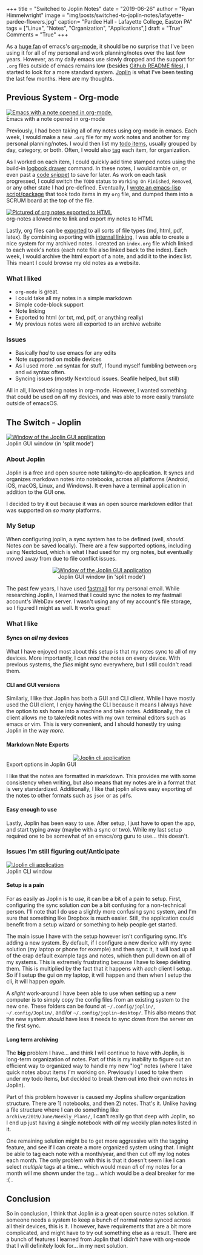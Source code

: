 +++
title  = "Switched to Joplin Notes"
date   = "2019-06-26"
author = "Ryan Himmelwright"
image  = "img/posts/switched-to-joplin-notes/lafayette-pardee-flowers.jpg"
caption= "Pardee Hall - Lafayette College, Easton PA"
tags   = ["Linux", "Notes", "Organization", "Applications",]
draft  = "True"
Comments = "True"
+++

As a [huge fan](/post/org-babel-setup/) of emacs's
[org-mode](https://orgmode.org/), it should be no surprise that I've been using
it for all of my personal and work planning/notes over the last few years.
However, as my daily emacs use slowly dropped and the support for `.org` files
outside of emacs remains low (besides [Github README
files](https://github.com/himmAllRight/dotfiles/tree/master/emacs)), I started
to look for a more standard system. [Joplin](https://joplinapp.org/) is what
I've been testing the last few months. Here are my thoughts.

<!--more-->

## Previous System - Org-mode

<a href="/img/posts/switched-to-joplin-notes/org-mode-notes.png">
<img alt="Emacs with a note opened in org-mode." src="/img/posts/switched-to-joplin-notes/org-mode-notes.png" style="max-width: 100%;"/></a>
<div class="caption">Emacs with a note opened in org-mode</div>

Previously, I had been taking all of my notes using org-mode in emacs. Each
week, I would make a new `.org` file for my work notes and another for my
personal planning/notes. I would then list my [todo items](https://orgmode.org/manual/TODO-items.html), usually grouped by day, category, or both. Often, I would also [tag](https://orgmode.org/manual/Tags.html) each item, for organization.

As I worked on each item, I could quickly add time stamped notes using the
build-in [logbook drawer](https://orgmode.org/manual/Drawers.html) command. In
these notes, I would ramble on, or even past a [code snippet](https://orgmode.org/manual/Working-with-source-code.html) to save for later. As work on each task progressed, I could switch the `TODO` status to `Working On` `Finished`, `Removed`, or any other state I had pre-defined. Eventually, I [wrote an emacs-lisp script/package](https://github.com/himmAllRight/ry-org-scrum) that took  todo items in my `org` file, and dumped them into a SCRUM board at the top of the file.


<a href="/img/posts/switched-to-joplin-notes/org-notes-export-pages.png">
<img alt="Pictured of org notes exported to HTML" src="/img/posts/switched-to-joplin-notes/org-notes-export-pages.png" style="max-width: 100%;"/></a>
<div class="caption">org-notes allowed me to link and export my notes to
HTML</div>

Lastly, org files can be [exported](https://orgmode.org/manual/Exporting.html)
to all sorts of file types (md, html, pdf, latex). By combining exporting with
[internal linking](https://orgmode.org/manual/Internal-links.html), I was able
to create a nice system for my archived notes. I created an `index.org` file
which linked to each week's notes (each note file also linked back to the
index). Each week, I would archive the html export of a note, and add it to the
index list. This meant I could browse my old notes as a website.

### What I liked

- `org-mode` is great.
- I could take all my notes in a simple markdown
- Simple code-block support
- Note linking
- Exported to html (or txt, md, pdf, or anything really)
- My previous notes were all exported to an archive website

### Issues
- Basically _had_ to use emacs for any edits
- Note supported on mobile devices
- As I used more `.md` syntax for stuff, I found myself fumbling between `org` and `md` syntax often.
- Syncing issues (mostly Nextcloud issues. Seafile helped, but still)

All in all, I loved taking notes in org-mode. However, I wanted something that
could be used on *all* my devices, and was able to more easily translate
outside of emacsOS.

## The Switch - Joplin

<a href="/img/posts/switched-to-joplin-notes/joplin-window.png">
<img alt="Window of the Joplin GUI application" src="/img/posts/switched-to-joplin-notes/joplin-window.png" style="max-width: 100%;"/></a>
<div class="caption">Joplin GUI window (in 'split mode')</div>

### About Joplin

Joplin is a free and open source note taking/to-do application. It syncs and organizes
markdown notes into notebooks, across all platforms (Android, iOS, macOS,
Linux, and Windows). It even have a terminal application in addition to the GUI
one.

I decided to try it out because it was an open source markdown editor that was
supported on *so many* platforms.


### My Setup

When configuring joplin, a sync system has to be defined (well, *should*. Notes
*can* be saved locally). There are a few supported options, including using
Nextcloud, which is what I had used for my org notes, but eventually moved away
from due to file conflict issues.

<center>
<a href="/img/posts/switched-to-joplin-notes/fastmail_logo.png">
<img alt="Window of the Joplin GUI application" src="/img/posts/switched-to-joplin-notes/fastmail_logo.png" style="max-width: 70%;"/></a>
<div class="caption">Joplin GUI window (in 'split mode')</div>
</center>

The past few years, I have used [fastmail](https://www.fastmail.com) for my
personal email. While researching Joplin, I learned that I could sync the notes
to my fastmail account's WebDav server. I wasn't using any of my account's file
storage, so I figured I might as well. It works great!

### What I like
#### Syncs on *all* my devices
What I have enjoyed most about this setup is that my notes sync to all of my
devices. More importantly, I can *read* the notes on every device. With
previous systems, the *files* might sync everywhere, but I still couldn't read
them.

#### CLI and GUI versions
Similarly, I like that Joplin has both a GUI and CLI client. While I have
mostly used the GUI client, I enjoy having the CLI because it means I always
have the option to ssh home into a machine and take notes. Additionally, the
cli client allows me to take/edit notes with my own terminal editors such as
emacs *or* vim. This is very convenient, and I should honestly try using
Joplin in the way *more*.

#### Markdown Note Exports

<center>
<a href="/img/posts/switched-to-joplin-notes/export-options.png">
<img alt="Joplin cli application" src="/img/posts/switched-to-joplin-notes/export-options.png" style="max-width: 100%;"/></a>
</center>
<div class="caption">Export options in Joplin GUI</div>

I like that the notes are formatted in markdown. This provides me with some
consistency when writing, but also means that my notes are in a format that is
very standardized. Additionally, I like that joplin allows easy exporting of
the notes to other formats such as `json` or as `pdf`s.

#### Easy enough to use
Lastly, Joplin has been easy to use. After setup, I just have to open the app,
and start typing away (maybe with a sync or two). While my last setup required
one to be somewhat of an emacs/org guru to use... this doesn't.


### Issues I'm still figuring out/Anticipate

<a href="/img/posts/switched-to-joplin-notes/joplin-cli.png">
<img alt="Joplin cli application" src="/img/posts/switched-to-joplin-notes/joplin-cli.png" style="max-width: 100%;"/></a>
<div class="caption">Joplin CLI window </div>

#### Setup is a pain

For as easily as Joplin is to *use*, it can be a bit of a pain to setup. First,
configuring the sync solution *can* be a bit confusing for a non-technical
person. I'll note that I do use a slightly more confusing sync system, and I'm
sure that something like Dropbox is much easier. Still, the application could
benefit from a setup wizard or something to help people get started.

The main issue I have with the setup however isn't configuring sync. It's
adding a new system. By default, if I configure a new device with my sync
solution (my laptop or phone for example) and then sync it, it will load up all
of the crap default example tags and notes, which then pull down on all of my
systems. This is extremely frustrating because I have to keep deleting them.
This is multiplied by the fact that it happens with *each* client I setup. So
if I setup the gui on my laptop, it will happen and then when I setup the cli,
it will happen *again*.

A *slight* work-around I have been able to use when setting up a new computer
is to simply copy the config files from an existing system to the new one.
These folders can be found at `~/.config/joplin/`, `~/.config/Joplin/`, and/or
`~/.config/joplin-desktop/`. This also means that the new system *should* have less
it needs to sync down from the server on the first sync.

#### Long term archiving

The **big** problem I have... and think I will continue to have with Joplin, is
long-term organization of notes. Part of this is my inability to figure out an
efficient way to organized way to handle my new "log" notes (where I take quick
notes about items I'm working on. Previously I used to take them under my todo
items, but decided to break them out into their own notes in Joplin).

Part of this problem however is caused my Joplins shallow organization
structure. There are 1) notebooks, and then 2) notes. That's it. Unlike having
a file structure where I can do something like
`archive/2019/June/Weekly_Plans/`, I can't really go that deep with Joplin, so
I end up just having a single notebook with *all* my weekly plan notes listed
in it.

One remaining solution might be to get more aggressive with the tagging
feature, and see if I can create a more organized system using that. I might be
able to tag each note with a month/year, and then cut off my log notes each
month. The only problem with this is that it doesn't seem like I can select
*multiple* tags at a time... which would mean *all* of my notes for a month
will me shown under the tag... which would be a deal breaker for me :( .

## Conclusion

So in conclusion, I think that Joplin *is* a great open source notes solution.
If someone needs a system to keep a bunch of normal *notes* synced across all
their devices, this is it. I however, have requirements that are a bit more
complicated, and might have to try out something else as a result. There are a
bunch of features I learned from Joplin that I didn't have with org-mode that I
will definitely look for... in my next solution.


